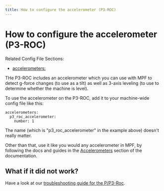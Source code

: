 ```yaml
---
title: How to configure the accelerometer (P3-ROC)
---
```


# How to configure the accelerometer (P3-ROC)


Related Config File Sections:

* [accelerometers:](../../config/accelerometers.md)

THe P3-ROC includes an accelerometer which you can use with MPF to
detect g-force changes (to use as a tilt) as well as 3-axis leveling (to
use to determine whether the machine is level).

To use the accelerometer on the P3-ROC, add it to your machine-wide
config file like this:

``` mpf-config
accelerometers:
  p3_roc_accelerometer:
    number: 1
```

The name (which is "p3_roc_accelerometer" in the example above)
doesn't really matter.

Other than that, use it like you would any accelerometer in MPF, by
following the docs and guides in the
[Accelerometers](../../mechs/accelerometers.md) section of
the documentation.

## What if it did not work?

Have a look at our
[troubleshooting guide for the P/P3-Roc](../../troubleshooting/index.md).
